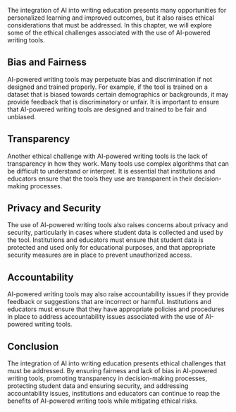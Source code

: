 
The integration of AI into writing education presents many opportunities for personalized learning and improved outcomes, but it also raises ethical considerations that must be addressed. In this chapter, we will explore some of the ethical challenges associated with the use of AI-powered writing tools.

Bias and Fairness
-----------------

AI-powered writing tools may perpetuate bias and discrimination if not designed and trained properly. For example, if the tool is trained on a dataset that is biased towards certain demographics or backgrounds, it may provide feedback that is discriminatory or unfair. It is important to ensure that AI-powered writing tools are designed and trained to be fair and unbiased.

Transparency
------------

Another ethical challenge with AI-powered writing tools is the lack of transparency in how they work. Many tools use complex algorithms that can be difficult to understand or interpret. It is essential that institutions and educators ensure that the tools they use are transparent in their decision-making processes.

Privacy and Security
--------------------

The use of AI-powered writing tools also raises concerns about privacy and security, particularly in cases where student data is collected and used by the tool. Institutions and educators must ensure that student data is protected and used only for educational purposes, and that appropriate security measures are in place to prevent unauthorized access.

Accountability
--------------

AI-powered writing tools may also raise accountability issues if they provide feedback or suggestions that are incorrect or harmful. Institutions and educators must ensure that they have appropriate policies and procedures in place to address accountability issues associated with the use of AI-powered writing tools.

Conclusion
----------

The integration of AI into writing education presents ethical challenges that must be addressed. By ensuring fairness and lack of bias in AI-powered writing tools, promoting transparency in decision-making processes, protecting student data and ensuring security, and addressing accountability issues, institutions and educators can continue to reap the benefits of AI-powered writing tools while mitigating ethical risks.
